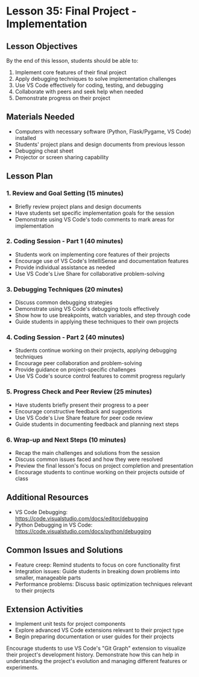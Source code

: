 # Lesson 35: Final Project - Implementation

## Lesson Objectives
By the end of this lesson, students should be able to:
1. Implement core features of their final project
2. Apply debugging techniques to solve implementation challenges
3. Use VS Code effectively for coding, testing, and debugging
4. Collaborate with peers and seek help when needed
5. Demonstrate progress on their project

## Materials Needed
- Computers with necessary software (Python, Flask/Pygame, VS Code) installed
- Students' project plans and design documents from previous lesson
- Debugging cheat sheet
- Projector or screen sharing capability

## Lesson Plan

### 1. Review and Goal Setting (15 minutes)
- Briefly review project plans and design documents
- Have students set specific implementation goals for the session
- Demonstrate using VS Code's todo comments to mark areas for implementation

### 2. Coding Session - Part 1 (40 minutes)
- Students work on implementing core features of their projects
- Encourage use of VS Code's IntelliSense and documentation features
- Provide individual assistance as needed
- Use VS Code's Live Share for collaborative problem-solving

### 3. Debugging Techniques (20 minutes)
- Discuss common debugging strategies
- Demonstrate using VS Code's debugging tools effectively
- Show how to use breakpoints, watch variables, and step through code
- Guide students in applying these techniques to their own projects

### 4. Coding Session - Part 2 (40 minutes)
- Students continue working on their projects, applying debugging techniques
- Encourage peer collaboration and problem-solving
- Provide guidance on project-specific challenges
- Use VS Code's source control features to commit progress regularly

### 5. Progress Check and Peer Review (25 minutes)
- Have students briefly present their progress to a peer
- Encourage constructive feedback and suggestions
- Use VS Code's Live Share feature for peer code review
- Guide students in documenting feedback and planning next steps

### 6. Wrap-up and Next Steps (10 minutes)
- Recap the main challenges and solutions from the session
- Discuss common issues faced and how they were resolved
- Preview the final lesson's focus on project completion and presentation
- Encourage students to continue working on their projects outside of class

## Additional Resources
- VS Code Debugging: https://code.visualstudio.com/docs/editor/debugging
- Python Debugging in VS Code: https://code.visualstudio.com/docs/python/debugging

## Common Issues and Solutions
- Feature creep: Remind students to focus on core functionality first
- Integration issues: Guide students in breaking down problems into smaller, manageable parts
- Performance problems: Discuss basic optimization techniques relevant to their projects

## Extension Activities
- Implement unit tests for project components
- Explore advanced VS Code extensions relevant to their project type
- Begin preparing documentation or user guides for their projects

Encourage students to use VS Code's "Git Graph" extension to visualize their project's development history. Demonstrate how this can help in understanding the project's evolution and managing different features or experiments.
